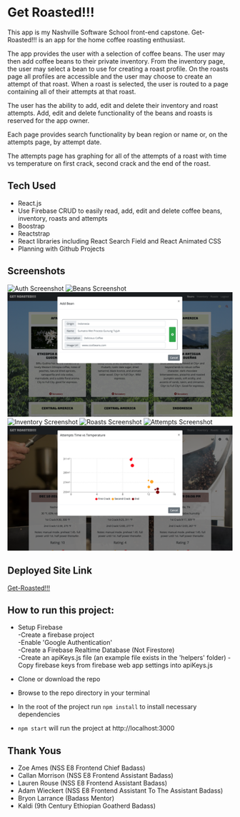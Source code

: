 # Get Roasted!!!
This app is my Nashville Software School front-end capstone. Get-Roasted!!! is an app for the home coffee roasting enthusiast.

The app provides the user with a selection of coffee beans. The user may then add coffee beans to their private inventory. From the inventory page, the user may select a bean to use for creating a roast profile. On the roasts page all profiles are accessible and the user may choose to create an attempt of that roast. When a roast is selected, the user is routed to a page containing all of their attempts at that roast.

The user has the ability to add, edit and delete their inventory and roast attempts. Add, edit and delete functionality of the beans and roasts is reserved for the app owner.

Each page provides search functionality by bean region or name or, on the attempts page, by attempt date.

The attempts page has graphing for all of the attempts of a roast with time vs temperature on first crack, second crack and the end of the roast.

## Tech Used
* React.js
* Use Firebase CRUD to easily read, add, edit and delete coffee beans, inventory, roasts and attempts
* Boostrap
* Reactstrap
* React libraries including React Search Field and React Animated CSS
* Planning with Github Projects

## Screenshots
![Auth Screenshot](./images/get-roasted-auth-view.png)
![Beans Screenshot](./images/get-roasted-beans-view.png)
![Beans Modal Screenshot](./images/get-roasted-beans-modal-view.png)
![Inventory Screenshot](./images/get-roasted-inventory-view.png)
![Roasts Screenshot](./images/get-roasted-roasts-view.png)
![Attempts Screenshot](./images/get-roasted-attemtps-view.png)
![Attempts Graph Screenshot](./images/get-roasted-attemtps-graph-view.png)

## Deployed Site Link
[Get-Roasted!!!](https://get-roasted-228b6.firebaseapp.com/)

## How to run this project:

* Setup Firebase  
  -Create a firebase project  
  -Enable 'Google Authentication'  
  -Create a Firebase Realtime Database (Not Firestore)  
  -Create an apiKeys.js file (an example file exists in the 'helpers' folder)
  -Copy firebase keys from firebase web app settings into apiKeys.js

* Clone or download the repo

* Browse to the repo directory in your terminal

* In the root of the project run ```npm install``` to install necessary dependencies

* ```npm start``` will run the project at http://localhost:3000

## Thank Yous
* Zoe Ames (NSS E8 Frontend Chief Badass)
* Callan Morrison (NSS E8 Frontend Assistant Badass)
* Lauren Rouse (NSS E8 Frontend Assistant Badass)
* Adam Wieckert (NSS E8 Frontend Assistant To The Assistant Badass)
* Bryon Larrance (Badass Mentor)
* Kaldi (9th Century Ethiopian Goatherd Badass)
